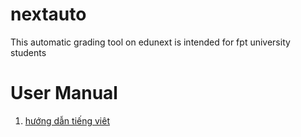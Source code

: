 # nextauto

This automatic grading tool on edunext is intended for fpt university students

# User Manual

1. [hướng dẫn tiếng viêt](https://github.com/khengyun/nextauto/tree/main/readme_vn#readme)






